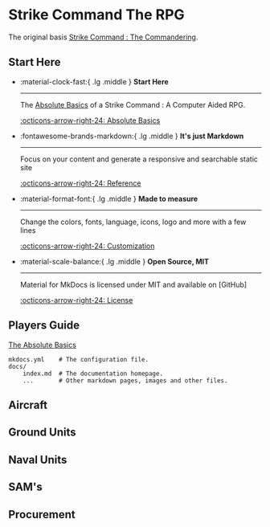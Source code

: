 # Strike Command The RPG

The original basis  [Strike Command : The Commandering](https://forums.somethingawful.com/showthread.php?threadid=3815107&userid=0&perpage=40&highlight=strike%20command&pagenumber=1).

## Start Here

<div class="grid cards" markdown>

-   :material-clock-fast:{ .lg .middle } __Start Here__

    ---

    The [Absolute Basics](absolutebasics.md) of a Strike Command : A Computer Aided RPG.

    [:octicons-arrow-right-24: Absolute Basics](#)

-   :fontawesome-brands-markdown:{ .lg .middle } __It's just Markdown__

    ---

    Focus on your content and generate a responsive and searchable static site

    [:octicons-arrow-right-24: Reference](#)

-   :material-format-font:{ .lg .middle } __Made to measure__

    ---

    Change the colors, fonts, language, icons, logo and more with a few lines

    [:octicons-arrow-right-24: Customization](#)

-   :material-scale-balance:{ .lg .middle } __Open Source, MIT__

    ---

    Material for MkDocs is licensed under MIT and available on [GitHub]

    [:octicons-arrow-right-24: License](#)

</div>

## Players Guide

[The Absolute Basics](absolutebasics.md) 

    mkdocs.yml    # The configuration file.
    docs/
        index.md  # The documentation homepage.
        ...       # Other markdown pages, images and other files.

## Aircraft

## Ground Units

## Naval Units

## SAM's

## Procurement